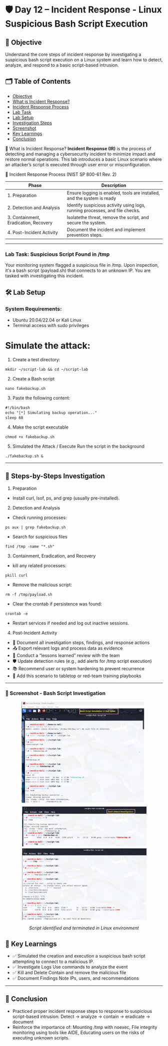 # 🛡️ Day 12 – Incident Response - Linux Suspicious Bash Script Execution

## 📌 Objective
Understand the core steps of incident response by investigating a suspicious bash script execution on a Linux system and learn how to detect, analyze, and respond to a basic script-based intrusion.

## 🗂️ Table of Contents
- [Objective](#-objective)
- [What is Incident Response?](#what-is-incident-response)
- [Incident Response Process](#incident-response-process-nist-sp-800-61-rev-2)
- [Lab Task](#lab-task-suspicious-script-found-in-tmp)
- [Lab Setup](#️-lab-setup)
- [Investigation Steps](#️-steps-by-steps-investigation)
- [Screenshot](#-screenshot--bash-script-investigation)
- [Key Learnings](#-key-learnings)
- [Conclusion](#-conclusion)


📘 What is Incident Response?
**Incident Response (IR)** is the process of detecting and managing a cybersecurity incident to minimize impact and restore normal operations. This lab introduces a basic Linux scenario where an attacker’s script is executed through user error or misconfiguration.

🔁 Incident Response Process (NIST SP 800-61 Rev. 2)

| **Phase**           | **Description**                |
|----------------------------------|---------------------------|
| 1. Preparation  | Ensure logging is enabled, tools are installed, and the system is ready |
| 2. Detection and Analysis  | Identify suspicious activity using logs, running processes, and file checks.|
| 3. Containment, Eradication, Recovery | Isolatethe threat, remove the script, and secure the system.|
| 4. Post-Incident Activity | Document the incident and implement prevention steps. |

---

### Lab Task: Suspicious Script Found in /tmp
Your monitoring system flagged a suspicious file in /tmp. Upon inspection, it's a bash script (payload.sh) that connects to an unknown IP. You are tasked with investigating this incident.


## 🛠️ Lab Setup 
### System Requirements:
- Ubuntu 20.04/22.04 or Kali Linux
- Terminal access with sudo privileges

# Simulate the attack:
1. Create a test directory:
```
mkdir ~/script-lab && cd ~/script-lab
```

2. Create a Bash script
```
nano fakebackup.sh
```

3. Paste the following content:
```
#!/bin/bash
echo "[*] Simulating backup operation..."
sleep 60
```

4. Make the script executable
```
chmod +x fakebackup.sh
```

5. Simulated the Attack / Execute Run the script in the background
```
./fakebackup.sh & 
```

---

## 🧪 Steps-by-Steps Investigation

1. Preparation

- Install curl, lsof, ps, and grep (usually pre-installed). 

2. Detection and Analysis

- Check running processes:
```
ps aux | grep fakebackup.sh
```

- Search for suspicious files
```
find /tmp -name "*.sh"
```

3. Containment, Eradication, and Recovery

- kill any related processes:
```
pkill curl
```

- Remove the malicious script:
```
rm -f /tmp/payload.sh
```

- Clear the crontab if persistence was found:
```
crontab -e
```

- Restart services if needed and log out inactive sessions.

4. Post-Incident Activity

- 📝 Document all investigation steps, findings, and response actions
- 📤 Export relevant logs and process data as evidence
- 🔄 Conduct a “lessons learned” review with the team
- 🛡️ Update detection rules (e.g., add alerts for /tmp script execution)
- 📚 Recommend user or system hardening to prevent recurrence
- 🧪 Add this scenario to tabletop or red-team training playbooks

---

### 📸 Screenshot - Bash Script Investigation
<p align="center">
  <img src="../../Screenshots/Day12-Incident-Response_Linux-Suspicious-Bash-Script.png"  width="400">
</p>
<p align="center"><em>Script identified and terminated in Linux environment</em></p>


## 🧠 Key Learnings
- ✅ Simulated the creation and execution a suspicious bash script attempting to connect to a malicious IP.
- ✅ Investigate Logs Use commands to analyze the event
- ✅ Kill and Delete Contain and remove the malicious file
- ✅ Document Findings Note IPs, users, and recommendations

---

## 🎯 Conclusion
- Practiced proper incident response steps to response to suspicious script-based intrusion: Detect -> analyze -> contain -> eradicate -> document
- Reinforce the importance of: Mounting /tmp with noexec, File integrity monitoring using tools like AIDE, Educating users on the risks of executing unknown scripts.
